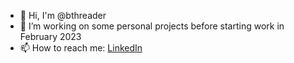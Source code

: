 - 👋 Hi, I'm @bthreader
- 🔭 I’m working on some personal projects before starting work in February 2023
- 📫 How to reach me: [LinkedIn](https://www.linkedin.com/in/ben-threader/)
